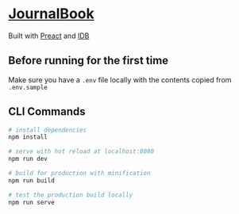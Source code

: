 # [JournalBook](https://journalbook.co.uk)

Built with [Preact](http://preactjs.com) and [IDB](https://npmjs.com/package/idb)

## Before running for the first time

Make sure you have a `.env` file locally with the contents copied from `.env.sample`

## CLI Commands

```bash
# install dependencies
npm install

# serve with hot reload at localhost:8080
npm run dev

# build for production with minification
npm run build

# test the production build locally
npm run serve
```
